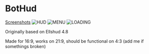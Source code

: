 # BotHud

[Screenshots](https://imgur.com/a/XkNhFEp)
![HUD](https://i.imgur.com/O8ZX3Fz.jpg)
![MENU](https://i.imgur.com/77JEtwz.jpg)
![LOADING](https://i.imgur.com/gCzor51.png)

Originally based on Ellshud 4.8

Made for 16:9, works on 21:9, should be functional on 4:3 (add me if somethings broken)